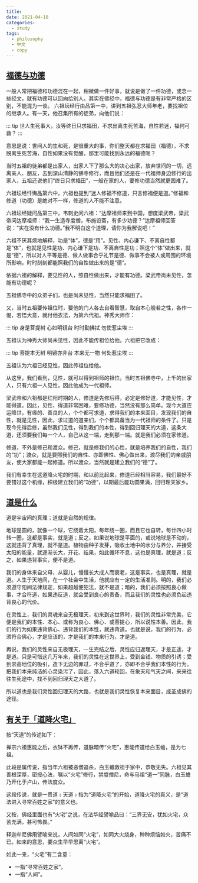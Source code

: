 ```yaml
---
title:
date: 2021-04-18
categories:
  - study
tags:
  - philosophy
  - 中文
  - copy
---
```


<!-- more -->

## [福德与功德](http://www.iguantao.com/PageAK.htm)

一般人常把福德和功德混在一起，稍微做一件好事，就说是做了一件功德，或念一些经文，就有功德可以回向给别人。其实在佛经中，福德与功德是有非常严格的区别，不能混为一谈。
六祖坛经行由品第一中，讲到五祖弘忍大师年老，要找祖位的继承人。有一天，他召集所有的徒弟，向他们说：

::: tip
世人生死事大，汝等终日只求福田，不求出离生死苦海，自性若迷，福何可救？
:::

意思是说：世间人的生和死，是很重大的事，你们整天都在求福田（福德），不求脱离生死苦海，自性如果没有觉醒，那里可能找到永远的福德呢？

当时五祖的徒弟都是出家人，出家人下了那么大的决心出家，放弃世间的一切，远离亲人、朋友，去到深山清静的佛寺修行，而且他们还是在一代祖师身边修行的出家人，五祖还说他们“终日只求福田”，一般在家的人，要修功德当然就更困难了。

六祖坛经忏悔品第六中，六祖也提到“迷人修福不修道，只言修福便是道。”修福和修道（功德）是绝对不一样，修道的人不能不注意。

六祖坛经疑问品第三中，韦刺史问六祖：“达摩祖师来到中国，想度梁武帝，梁武帝问达摩祖师：“我一生造寺度僧，布施设斋，有多少功德？”达摩祖师回答说：“实在没有什么功德。”我不明白这个道理，请你为我解说吧！”

六祖不厌其烦地解释，功是“体”，德是“用”。见性、内心谦下、不离自性都是“体”，也就是见性是功、内心谦下是功、不离自性是功；照这个“体”做出来，就是“德”，所以对人平等是德、做人做事合乎礼节是德、做事不会被人或周围的环境所影响，时时刻刻都能照我们的自性做出来的是“德”。

依据六祖的解释，要见性的人，照自性做出来，才能有功德。梁武帝尚未见性，怎能有功德呢？

五祖佛寺中的众弟子们，也是尚未见性，当然只能求福田了。

又，当时五祖要传祖位时，要他的门人各去自看智慧，取自本心般若之性，各作一偈，若悟大意，就付他衣法，为第六代祖。神秀大师作：

::: tip
身是菩提树 心如明镜台
时时勤拂拭 勿使惹尘埃
:::

五祖认为神秀大师尚未见性，因此不能传祖位给他。六祖把它改成：

::: tip
菩提本无树 明镜亦非台
本来无一物 何处惹尘埃
:::

五祖认为六祖已经见性，因此传祖位给他。

从这里，我们看到，见性，就可以得到祖师的祖位。当时五祖佛寺中，上千的出家人，只有六祖一人见性，因此他成为一代祖师。

梁武帝和六祖都是红阳时期的人，修道是先修后得，必定是修好道，才能见性，才能得道。因此，见性、得道非常困难，要修功德，当然没有那么简单。现今大道应运降世，有缘的、善良的人，个个都可求道，求得我们的本来面目，发现我们的自性，就是见性，因此，求过道的道亲们，个个都具备当为一代祖师的条件了。只是现今先得后修，虽然我们见性，得到我们的本性，得到回归理天的大道，这条大道，还须要我们每一个人，自己从这一端，走到那一端。就是我们必须在家修道。

修道，不外是修己和渡众。修己，就是修我们的心性，就是培养我们的自性，我们的“功”；渡众，就是要照我们的自性、亦即佛性、佛心做出来，渡尽我们的亲戚朋友，使大家都能一起修道。所以渡众，当然就是建立我们的“德”了。

我们有幸生在这道降火宅的时期，和以前比起来，修道已经相当容易，我们最好不要错过这个机缘，积极建立我们的“功德”，以期最后能功圆果满，回归理天家乡。

## [道是什么](http://www.iguantao.com/PageAC.htm)

道是宇宙间的真理；道就是自然的规律。

地球是圆的，就像一个球，它绕着太阳，每年绕一圈，而且它也自转，每廿四小时转一圈，这都是事实，就是道；反之，如果说地球是平面的，或说地球是不动的，这就违背了真理，就不是道。植物由种子发芽，吸收土地中的水分与养分，并接受太阳的能量，就逐渐长大，开花、结果，如此循环不息，这也是真理，就是道；反之，如果违背事实，便不是道。

我们的身体来自父母，从婴儿，慢慢长大成人而衰老，这是事实，也是真理，就是道。人生于天地间，在一个社会中生活，他就应有一定的生活准则。明的，我们必须遵守阳间法律规定，如果超越便犯法，就不是道；暗的，我们必须按照良心做事，才合符道，如果违反道，就会受到良心的责备，而且我们的灵性也必须负起违背良心的代价。

在灵性上，我们的灵魂来自无极理天，初来到这世界时，我们的灵性非常完美，它便是我们的本性、本心、或称为良心、佛心、或菩提心，所以说性本善。因此，我们的行为如果违背佛心、违背我们的本性，就违背道。也就是说，我们的行为，必须符合佛心，才是应该的，才是我们的本来行为，才是道。

再说，我们的灵性来自无极理天，一生完结之后，灵性应归返理天，才是正途，才是道。只是可惜这几万年来，我们的灵性在这世界上，受到金钱、物质的引诱；受到崇高地位的吸引，造下无边的罪过，不合乎道了，亦即不合乎我们本性的行为，把我们本来纯洁的心灵染污了，因此，落入六道轮回，在象天和气天之间，来来往往生死途中，找不到回归理天之大道了。

所以道也是我们灵性回归理天的大路，也就是我们灵性恢复本来面目，成圣成佛的途径。

## [有关于「道降火宅」](http://www.tblibrary.org/?act=article&id=4069)

按“天道”的传述如下：

禅宗六祖惠能之后，衣钵不再传，道脉暗传“火宅”，惠能传道给白玉蟾，是为七祖。

此段是属传说，指当年六祖被恶僧追杀，白玉蟾救祖于家中，恭敬无失。六祖见其善根深厚，密授心法，嘱以“火宅”修行，禁度僧尼，命与马祖“道一”同脉，白玉蟾乃开化于卢山，传法度众。

这段传说，就是一贯道﹙天道﹚指为“道降火宅”的开始，道降火宅的真义，是“道法进入寻常百姓之家”的意义也。

又按，佛经里面也有“火宅”之说，在法华经譬喻品曰：“三界无安，犹如火宅，众苦充满，甚可怖畏。”

释迦牟尼佛用譬喻来说，人间如同“火宅”，如同大火烧身，种种烦恼如火，苦痛不已。如来的意思，要众生早早思离“火宅”。

如此一来，“火宅”有二含意：

- 一指“寻常百姓之家”。
- 一指“人间”。

